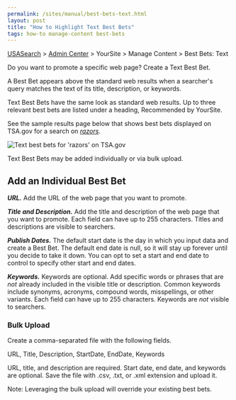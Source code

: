 ```yaml
---
permalink: /sites/manual/best-bets-text.html
layout: post
title: "How to Highlight Text Best Bets"
tags: how-to manage-content best-bets
---
```

[USASearch](http://usasearch.howto.gov) > [Admin Center](https://search.usa.gov/sites) > YourSite > Manage Content > Best Bets: Text

Do you want to promote a specific web page? Create a Text Best Bet. 

A Best Bet appears above the standard web results when a searcher's query matches the text of its title, description, or keywords.

Text Best Bets have the same look as standard web results. Up to three relevant best bets are listed under a heading, Recommended by YourSite.

See the sample results page below that shows best bets displayed on TSA.gov for a search on *[razors](http://search.usa.gov/search?query=razors&affiliate=tsa.gov)*.

![Text best bets for 'razors' on TSA.gov](https://9fddeb862c037f6d2190-f1564c64756a8cfee25b6b19953b1d23.ssl.cf2.rackcdn.com/best-bets-text.png)

Text Best Bets may be added individually or via bulk upload. 

## Add an Individual Best Bet

***URL.*** Add the URL of the web page that you want to promote.

***Title and Description.*** Add the title and description of the web page that you want to promote. Each field can have up to 255 characters. Titles and descriptions are visible to searchers.

***Publish Dates.*** The default start date is the day in which you input data and create a Best Bet. The default end date is null, so it will stay up forever until you decide to take it down. You can opt to set a start and end date to control to specify other start and end dates. 

***Keywords.*** Keywords are optional. Add specific words or phrases that are *not* already included in the visible title or description. Common keywords include synonyms, acronyms, compound words, misspellings, or other variants. Each field can have up to 255 characters. Keywords are *not* visible to searchers.

### Bulk Upload

Create a comma-separated file with the following fields.

URL, Title,  Description, StartDate, EndDate, Keywords

URL, title, and description are required. Start date, end date, and keywords are optional. Save the file with .csv, .txt, or .xml extension and upload it.

Note: Leveraging the bulk upload will override your existing best bets. 
